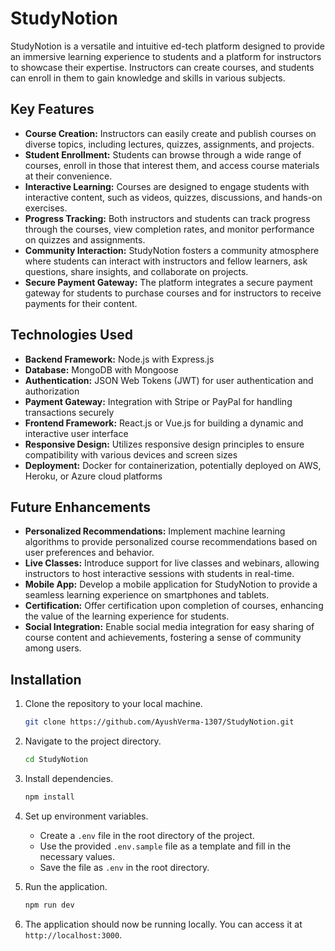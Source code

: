 # StudyNotion

StudyNotion is a versatile and intuitive ed-tech platform designed to provide an immersive learning experience to students and a platform for instructors to showcase their expertise. Instructors can create courses, and students can enroll in them to gain knowledge and skills in various subjects.

## Key Features

- **Course Creation:** Instructors can easily create and publish courses on diverse topics, including lectures, quizzes, assignments, and projects.
- **Student Enrollment:** Students can browse through a wide range of courses, enroll in those that interest them, and access course materials at their convenience.
- **Interactive Learning:** Courses are designed to engage students with interactive content, such as videos, quizzes, discussions, and hands-on exercises.
- **Progress Tracking:** Both instructors and students can track progress through the courses, view completion rates, and monitor performance on quizzes and assignments.
- **Community Interaction:** StudyNotion fosters a community atmosphere where students can interact with instructors and fellow learners, ask questions, share insights, and collaborate on projects.
- **Secure Payment Gateway:** The platform integrates a secure payment gateway for students to purchase courses and for instructors to receive payments for their content.

## Technologies Used

- **Backend Framework:** Node.js with Express.js
- **Database:** MongoDB with Mongoose
- **Authentication:** JSON Web Tokens (JWT) for user authentication and authorization
- **Payment Gateway:** Integration with Stripe or PayPal for handling transactions securely
- **Frontend Framework:** React.js or Vue.js for building a dynamic and interactive user interface
- **Responsive Design:** Utilizes responsive design principles to ensure compatibility with various devices and screen sizes
- **Deployment:** Docker for containerization, potentially deployed on AWS, Heroku, or Azure cloud platforms

## Future Enhancements

- **Personalized Recommendations:** Implement machine learning algorithms to provide personalized course recommendations based on user preferences and behavior.
- **Live Classes:** Introduce support for live classes and webinars, allowing instructors to host interactive sessions with students in real-time.
- **Mobile App:** Develop a mobile application for StudyNotion to provide a seamless learning experience on smartphones and tablets.
- **Certification:** Offer certification upon completion of courses, enhancing the value of the learning experience for students.
- **Social Integration:** Enable social media integration for easy sharing of course content and achievements, fostering a sense of community among users.

## Installation

1. Clone the repository to your local machine.
    ```bash
    git clone https://github.com/AyushVerma-1307/StudyNotion.git
    ```

2. Navigate to the project directory.
    ```bash
    cd StudyNotion
    ```

3. Install dependencies.
    ```bash
    npm install
    ```

4. Set up environment variables.
    - Create a `.env` file in the root directory of the project.
    - Use the provided `.env.sample` file as a template and fill in the necessary values.
    - Save the file as `.env` in the root directory.

5. Run the application.
    ```bash
    npm run dev
    ```

6. The application should now be running locally. You can access it at `http://localhost:3000`.

